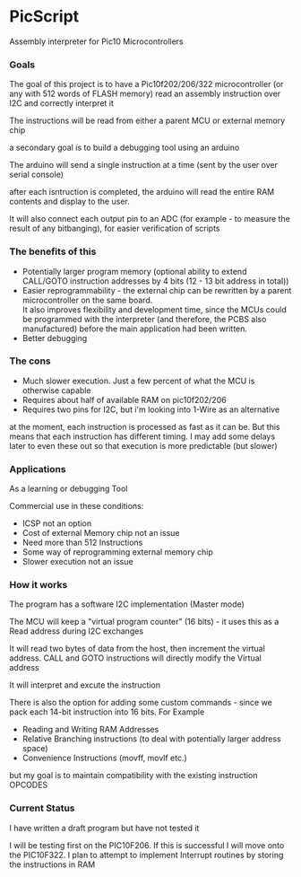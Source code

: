 # PicScript
Assembly interpreter for Pic10 Microcontrollers

### Goals 
The goal of this project is to have a Pic10f202/206/322 microcontroller (or any with 512 words of FLASH memory) read an assembly instruction over I2C and correctly interpret it

The instructions will be read from either a parent MCU or external memory chip

a secondary goal is to build a debugging tool using an arduino

The arduino will send a single instruction at a time (sent by the user over serial console)

after each isntruction is completed, the arduino will read the entire RAM contents and display to the user. 

It will also connect each output pin to an ADC (for example - to measure the result of any bitbanging), for easier verification of scripts

### The benefits of this

- Potentially larger program memory (optional ability to extend CALL/GOTO instruction addresses by 4 bits (12 - 13 bit address in total))
- Easier reprogrammability - the external chip can be rewritten by a parent microcontroller on the same board.  
It also improves flexibility and development time, since the MCUs could be programmed with the interpreter (and therefore, the PCBS also manufactured)
before the main application had been written. 
- Better debugging

### The cons
- Much slower execution. Just a few percent of what the MCU is otherwise capable
- Requires about half of available RAM on pic10f202/206 
- Requires two pins for I2C, but i'm looking into 1-Wire as an alternative

at the moment, each instruction is processed as fast as it can be. But this means that each instruction has different timing. I may add some delays later to even these out
so that execution is more predictable (but slower)

### Applications
As a learning or debugging Tool

Commercial use in these conditions:
- ICSP not an option
- Cost of external Memory chip not an issue
- Need more than 512 Instructions
- Some way of reprogramming external memory chip 
- Slower execution not an issue

### How it works

The program has a software I2C implementation (Master mode)

The MCU will keep a "virtual program counter" (16 bits) - it uses this as a Read address during I2C exchanges

It will read two bytes of data from the host, then increment the virtual address. CALL and GOTO instructions will directly modify the Virtual address

It will interpret and excute the instruction

There is also the option for adding some custom commands - since we pack each 14-bit instruction into 16 bits. For Example
- Reading and Writing RAM Addresses
- Relative Branching instructions (to deal with potentially larger address space)
- Convenience Instructions (movff, movlf etc.)

but my goal is to maintain compatibility with the existing instruction OPCODES

### Current Status

I have written a draft program but have not tested it

I will be testing first on the PIC10F206. If this is successful I will move onto the PIC10F322. I plan to attempt to implement Interrupt routines by storing the instructions in RAM
